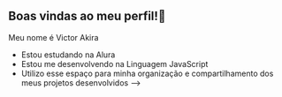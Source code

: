 ## Boas vindas ao meu perfil!💙

Meu nome é Victor Akira

- Estou estudando na Alura
- Estou me desenvolvendo na Linguagem JavaScript
- Utilizo esse espaço para minha organização e compartilhamento dos meus projetos desenvolvidos
-->
